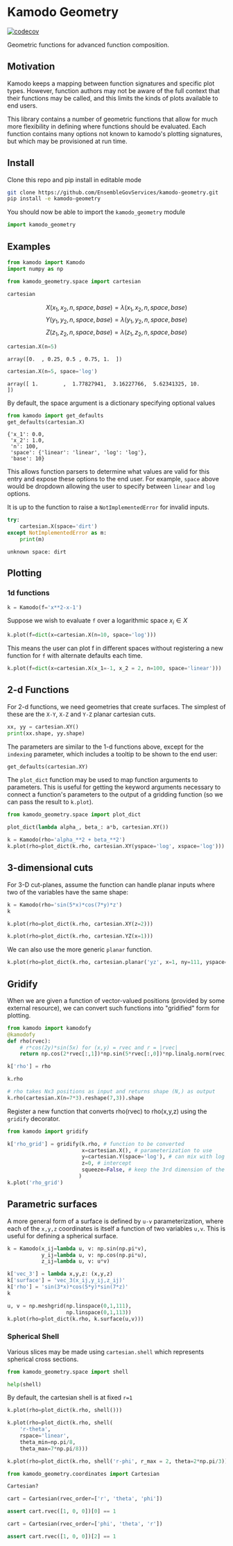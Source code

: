 <!-- #region -->

# Kamodo Geometry

[![codecov](https://codecov.io/gh/EnsembleGovServices/kamodo-geometry/branch/master/graph/badge.svg)](https://codecov.io/gh/EnsembleGovServices/kamodo-geometry)

Geometric functions for advanced function composition.

## Motivation
Kamodo keeps a mapping between function signatures and specific plot types.
However, function authors may not be aware of the full context that their functions may be called, and this limits the kinds of plots available to end users.

This library contains a number of geometric functions that allow for much more flexibility in defining where functions should be evaluated. Each function contains many options not known to kamodo's plotting signatures, but which may be provisioned at run time.

## Install

Clone this repo and pip install in editable mode

```sh
git clone https://github.com/EnsembleGovServices/kamodo-geometry.git
pip install -e kamodo-geometry
```

You should now be able to import the `kamodo_geometry` module

```python
import kamodo_geometry
```

## Examples

```python
from kamodo import Kamodo
import numpy as np
```

```python
from kamodo_geometry.space import cartesian
```

```python
cartesian
```

$$X{\left(x_{1},x_{2},n,space,base \right)} = \lambda{\left(x_{1},x_{2},n,space,base \right)}$$
$$Y{\left(y_{1},y_{2},n,space,base \right)} = \lambda{\left(y_{1},y_{2},n,space,base \right)}$$
$$Z{\left(z_{1},z_{2},n,space,base \right)} = \lambda{\left(z_{1},z_{2},n,space,base \right)}$$


```python
cartesian.X(n=5)
```

`array([0.  , 0.25, 0.5 , 0.75, 1.  ])`

```python
cartesian.X(n=5, space='log')
```

`array([ 1.        ,  1.77827941,  3.16227766,  5.62341325, 10.        ])`


By default, the space argument is a dictionary specifying optional values

```python
from kamodo import get_defaults
get_defaults(cartesian.X)
```

```
{'x_1': 0.0,
 'x_2': 1.0,
 'n': 100,
 'space': {'linear': 'linear', 'log': 'log'},
 'base': 10}
 ```


This allows function parsers to determine what values are valid for this entry and expose these options to the end user. For example, `space` above would be dropdown allowing the user to specify between `linear` and `log` options.


It is up to the function to raise a `NotImplementedError` for invalid inputs. 

```python
try:
    cartesian.X(space='dirt')
except NotImplementedError as m:
    print(m)
```

`unknown space: dirt`


## Plotting

### 1d functions

```python
k = Kamodo(f='x**2-x-1')
```

Suppose we wish to evaluate `f` over a logarithmic space $x_i \in X$

```python
k.plot(f=dict(x=cartesian.X(n=10, space='log')))
```

This means the user can plot f in different spaces without registering a new function for `f` with alternate defaults each time.

```python
k.plot(f=dict(x=cartesian.X(x_1=-1, x_2 = 2, n=100, space='linear')))
```

## 2-d Functions


For 2-d functions, we need geometries that create surfaces. The simplest of these are the `X-Y`, `X-Z` and `Y-Z` planar cartesian cuts.

```python
xx, yy = cartesian.XY()
print(xx.shape, yy.shape)
```

The parameters are similar to the 1-d functions above, except for the `indexing` parameter, which includes a tooltip to be shown to the end user:

```python
get_defaults(cartesian.XY)
```

The `plot_dict` function may be used to map function arguments to parameters. This is useful for getting the keyword arguments necessary to connect a function's parameters to the output of a gridding function (so we can pass the result to `k.plot`).

```python
from kamodo_geometry.space import plot_dict

plot_dict(lambda alpha_, beta_: a*b, cartesian.XY())
```

```python
k = Kamodo(rho='alpha_**2 + beta_**2')
k.plot(rho=plot_dict(k.rho, cartesian.XY(yspace='log', xspace='log')))
```

## 3-dimensional cuts

For 3-D cut-planes, assume the function can handle planar inputs where two of the variables have the same shape:


```python
k = Kamodo(rho='sin(5*x)*cos(7*y)*z')
k
```

```python
k.plot(rho=plot_dict(k.rho, cartesian.XY(z=2)))
```

```python
k.plot(rho=plot_dict(k.rho, cartesian.YZ(x=1)))
```

We can also use the more generic `planar` function.

```python
k.plot(rho=plot_dict(k.rho, cartesian.planar('yz', x=1, ny=111, yspace='log')))
```

## Gridify

When we are given a function of vector-valued positions (provided by some external resource), we can convert such functions into "gridified" form for plotting.

```python
from kamodo import kamodofy
@kamodofy
def rho(rvec):
    # r*cos(2y)*sin(5x) for (x,y) = rvec and r = |rvec|
    return np.cos(2*rvec[:,1])*np.sin(5*rvec[:,0])*np.linalg.norm(rvec, axis=1)

k['rho'] = rho

k.rho 
```

```python
# rho takes Nx3 positions as input and returns shape (N,) as output
k.rho(cartesian.X(n=7*3).reshape(7,3)).shape
```

Register a new function that converts rho(rvec) to rho(x,y,z) using the `gridify` decorator.

```python
from kamodo import gridify

k['rho_grid'] = gridify(k.rho, # function to be converted
                        x=cartesian.X(), # parameterization to use
                        y=cartesian.Y(space='log'), # can mix with log
                        z=0, # intercept
                        squeeze=False, # keep the 3rd dimension of the output
                       )
k.plot('rho_grid')
```

## Parametric surfaces

A more general form of a surface is defined by `u-v` parameterization, where each of the `x,y,z` coordinates is itself a function of two variables `u,v`. This is useful for defining a spherical surface.

```python
k = Kamodo(x_ij=lambda u, v: np.sin(np.pi*v),
           y_ij=lambda u, v: np.cos(np.pi*u),
           z_ij=lambda u, v: u*v)

k['vec_3'] = lambda x,y,z: (x,y,z)
k['surface'] = 'vec_3(x_ij,y_ij,z_ij)'
k['rho'] = 'sin(3*x)*cos(5*y)*sin(7*z)'
k
```

```python
u, v = np.meshgrid(np.linspace(0,1,111),
                   np.linspace(0,1,113))
k.plot(rho=plot_dict(k.rho, k.surface(u,v)))
```

### Spherical Shell


Various slices may be made using `cartesian.shell` which represents spherical cross sections.

```python
from kamodo_geometry.space import shell
```

```python
help(shell)
```

By default, the cartesian shell is at fixed `r=1`

```python
k.plot(rho=plot_dict(k.rho, shell()))
```

```python
k.plot(rho=plot_dict(k.rho, shell(
    'r-theta',
    rspace='linear',
    theta_min=np.pi/8,
    theta_max=7*np.pi/8)))
```

```python
k.plot(rho=plot_dict(k.rho, shell('r-phi', r_max = 2, theta=2*np.pi/3)))
```

```python
from kamodo_geometry.coordinates import Cartesian
```

```python
Cartesian?
```

```python
cart = Cartesian(rvec_order=['r', 'theta', 'phi'])

assert cart.rvec([1, 0, 0])[0] == 1
```

```python
cart = Cartesian(rvec_order=['phi', 'theta', 'r'])

assert cart.rvec([1, 0, 0])[2] == 1
```
